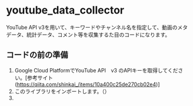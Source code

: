 # youtube_data_collector

YouTube API v3を用いて、キーワードやチャンネル名を指定して、動画のメタデータ、統計データ、コメント等を収集するた目のコードになります。

## コードの前の準備
1. Google Cloud PlatformでYouTube API　v3 のAPIキーを取得してください。[参考サイト(https://qiita.com/shinkai_/items/10a400c25de270cb02e4)]
2. このライブラリをインポートします。（）
3. 
